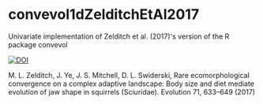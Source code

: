 # convevol1dZelditchEtAl2017
Univariate implementation of Zelditch et al. (2017)'s version of the R package convevol

<a href="https://zenodo.org/badge/latestdoi/468447099"><img src="https://zenodo.org/badge/468447099.svg" alt="DOI"></a>

M. L. Zelditch, J. Ye, J. S. Mitchell, D. L. Swiderski, Rare ecomorphological convergence on a complex adaptive landscape: Body size and diet mediate evolution of jaw shape in squirrels (Sciuridae). Evolution 71, 633–649 (2017)
